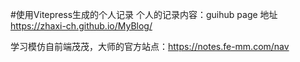 #使用Vitepress生成的个人记录
个人的记录内容：guihub page 地址 https://zhaxi-ch.github.io/MyBlog/

学习模仿自前端茂茂，大师的官方站点：https://notes.fe-mm.com/nav
